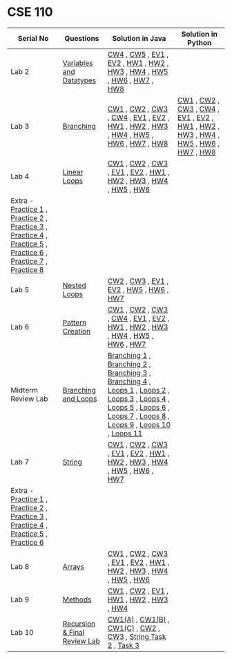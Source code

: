# CSE 110
| Serial No | Questions | Solution in Java | Solution in Python |
|-----------|-----------|------------------|--------------------|
| Lab 2 | [Variables and Datatypes](https://github.com/ari-yan7/CSE-110/blob/main/Lab%202/Assignment%202-%20Variables%20and%20Datatypes.pdf)| [CW4](https://github.com/ari-yan7/CSE-110/blob/main/Lab%202/Lab2_CW4.java) , [CW5](https://github.com/ari-yan7/CSE-110/blob/main/Lab%202/Lab2_CW5.java) , [EV1](https://github.com/ari-yan7/CSE-110/blob/main/Lab%202/Lab2_EV1.java) , [EV2](https://github.com/ari-yan7/CSE-110/blob/main/Lab%202/Lab2_EV2.java) , [HW1](https://github.com/ari-yan7/CSE-110/blob/main/Lab%202/Lab2_HW1.java) , [HW2](https://github.com/ari-yan7/CSE-110/blob/main/Lab%202/Lab2_HW2.java) , [HW3](https://github.com/ari-yan7/CSE-110/blob/main/Lab%202/Lab2_HW3.java) , [HW4](https://github.com/ari-yan7/CSE-110/blob/main/Lab%202/Lab2_HW4.java) , [HW5](https://github.com/ari-yan7/CSE-110/blob/main/Lab%202/Lab2_HW5.java) , [HW6](https://github.com/ari-yan7/CSE-110/blob/main/Lab%202/Lab2_HW6.java) , [HW7](https://github.com/ari-yan7/CSE-110/blob/main/Lab%202/Lab2_HW7.java) , [HW8](https://github.com/ari-yan7/CSE-110/blob/main/Lab%202/Lab2_HW8.java)| |
| Lab 3 | [Branching](https://github.com/ari-yan7/CSE-110/blob/main/Lab%203/Assignment%203-%20Branching.pdf)| [CW1](https://github.com/ari-yan7/CSE-110/blob/main/Lab%203/Lab3_CW1.java) , [CW2](https://github.com/ari-yan7/CSE-110/blob/main/Lab%203/Lab3_CW2.java) , [CW3](https://github.com/ari-yan7/CSE-110/blob/main/Lab%203/Lab3_CW3.java) , [CW4](https://github.com/ari-yan7/CSE-110/blob/main/Lab%203/Lab3_CW4.java) , [EV1](https://github.com/ari-yan7/CSE-110/blob/main/Lab%203/Lab3_EV1.java) , [EV2](https://github.com/ari-yan7/CSE-110/blob/main/Lab%203/Lab3_EV2.java) , [HW1](https://github.com/ari-yan7/CSE-110/blob/main/Lab%203/Lab3_HW1.java) , [HW2](https://github.com/ari-yan7/CSE-110/blob/main/Lab%203/Lab3_HW2.java) , [HW3](https://github.com/ari-yan7/CSE-110/blob/main/Lab%203/Lab3_HW3.java) , [HW4](https://github.com/ari-yan7/CSE-110/blob/main/Lab%203/Lab3_HW4.java) , [HW5](https://github.com/ari-yan7/CSE-110/blob/main/Lab%203/Lab3_HW5.java) , [HW6](https://github.com/ari-yan7/CSE-110/blob/main/Lab%203/Lab3_HW6.java) , [HW7](https://github.com/ari-yan7/CSE-110/blob/main/Lab%203/Lab3_HW7.java) , [HW8](https://github.com/ari-yan7/CSE-110/blob/main/Lab%203/Lab3_HW8.java) | [CW1](https://github.com/ari-yan7/CSE-110/blob/main/Lab%203/Solutions%20in%20Python/Lab3_CW1.py) , [CW2](https://github.com/ari-yan7/CSE-110/blob/main/Lab%203/Solutions%20in%20Python/Lab3_CW2.py) , [CW3](https://github.com/ari-yan7/CSE-110/blob/main/Lab%203/Solutions%20in%20Python/Lab3_CW3.py) , [CW4](https://github.com/ari-yan7/CSE-110/blob/main/Lab%203/Solutions%20in%20Python/Lab3_CW4.py) , [EV1](https://github.com/ari-yan7/CSE-110/blob/main/Lab%203/Solutions%20in%20Python/Lab3_EV1.py) , [EV2](https://github.com/ari-yan7/CSE-110/blob/main/Lab%203/Solutions%20in%20Python/Lab3_EV2.py) , [HW1](https://github.com/ari-yan7/CSE-110/blob/main/Lab%203/Solutions%20in%20Python/Lab3_HW1.py) , [HW2](https://github.com/ari-yan7/CSE-110/blob/main/Lab%203/Solutions%20in%20Python/Lab3_HW2.py) , [HW3](https://github.com/ari-yan7/CSE-110/blob/main/Lab%203/Solutions%20in%20Python/Lab3_HW3.py) , [HW4](https://github.com/ari-yan7/CSE-110/blob/main/Lab%203/Solutions%20in%20Python/Lab3_HW4.py) , [HW5](https://github.com/ari-yan7/CSE-110/blob/main/Lab%203/Solutions%20in%20Python/Lab3_HW5.py) , [HW6](https://github.com/ari-yan7/CSE-110/blob/main/Lab%203/Solutions%20in%20Python/Lab3_HW6.py) , [HW7](https://github.com/ari-yan7/CSE-110/blob/main/Lab%203/Solutions%20in%20Python/Lab3_HW7.py) , [HW8](https://github.com/ari-yan7/CSE-110/blob/main/Lab%203/Solutions%20in%20Python/Lab3_HW8.py) |
| Lab 4 | [Linear Loops](https://github.com/ari-yan7/CSE-110/blob/main/Lab%204/Assignment%204-%20Linear%20Loops.pdf) | [CW1](https://github.com/ari-yan7/CSE-110/blob/main/Lab%204/Lab4_CW1.java) , [CW2](https://github.com/ari-yan7/CSE-110/blob/main/Lab%204/Lab4_CW2.java) , [CW3](https://github.com/ari-yan7/CSE-110/blob/main/Lab%204/Lab4_CW3.java) , [EV1](https://github.com/ari-yan7/CSE-110/blob/main/Lab%204/Lab4_EV1.java) , [EV2](https://github.com/ari-yan7/CSE-110/blob/main/Lab%204/Lab4_EV2.java) , [HW1](https://github.com/ari-yan7/CSE-110/blob/main/Lab%204/Lab4_HW1.java) , [HW2](https://github.com/ari-yan7/CSE-110/blob/main/Lab%204/Lab4_HW2.java) , [HW3](https://github.com/ari-yan7/CSE-110/blob/main/Lab%204/Lab4_HW3.java) , [HW4](https://github.com/ari-yan7/CSE-110/blob/main/Lab%204/Lab4_HW4.java) , [HW5](https://github.com/ari-yan7/CSE-110/blob/main/Lab%204/Lab4_HW5.java) , [HW6](https://github.com/ari-yan7/CSE-110/blob/main/Lab%204/Lab4_HW6.java) 
Extra - [Practice 1](https://github.com/ari-yan7/CSE-110/blob/main/Practice/Loop_Practice_1.java) , [Practice 2](https://github.com/ari-yan7/CSE-110/blob/main/Practice/Loop_Practice_2.java) , [Practice 3](https://github.com/ari-yan7/CSE-110/blob/main/Practice/Neso_Academy_Exercise_1.java) , [Practice 4](https://github.com/ari-yan7/CSE-110/blob/main/Practice/Neso_Academy_Exercise_2.java) , [Practice 5](https://github.com/ari-yan7/CSE-110/blob/main/Practice/Neso_Academy_Exercise_3.java) , [Practice 6](https://github.com/ari-yan7/CSE-110/blob/main/Practice/Neso_Academy_Exercise_4.java) , [Practice 7](https://github.com/ari-yan7/CSE-110/blob/main/Practice/Neso_Academy_Exercise_5.java) , [Practice 8](https://github.com/ari-yan7/CSE-110/blob/main/Practice/Neso_Academy_Exercise_6.java) | |
| Lab 5 | [Nested Loops](https://github.com/ari-yan7/CSE-110/blob/main/Lab%205/Assignment%205-Nested-Loops.pdf) | [CW2](https://github.com/ari-yan7/CSE-110/blob/main/Lab%205/Lab5_CW2.java) , [CW3](https://github.com/ari-yan7/CSE-110/blob/main/Lab%205/Lab5_CW3.java) , [EV1](https://github.com/ari-yan7/CSE-110/blob/main/Lab%205/Lab5_EV1.java) , [EV2](https://github.com/ari-yan7/CSE-110/blob/main/Lab%205/Lab5_EV2.java) , [HW5](https://github.com/ari-yan7/CSE-110/blob/main/Lab%205/Lab5_HW5.java) , [HW6](https://github.com/ari-yan7/CSE-110/blob/main/Lab%205/Lab5_HW6.java) , [HW7](https://github.com/ari-yan7/CSE-110/blob/main/Lab%205/Lab5_HW7.java) | |
| Lab 6 | [Pattern Creation](https://github.com/ari-yan7/CSE-110/blob/main/Lab%206/Assignment%206-%20Pattern%20Creation.pdf) | [CW1](https://github.com/ari-yan7/CSE-110/blob/main/Lab%206/Lab6_CW1.java) , [CW2](https://github.com/ari-yan7/CSE-110/blob/main/Lab%206/Lab6_CW2.java) , [CW3](https://github.com/ari-yan7/CSE-110/blob/main/Lab%206/Lab6_CW3.java) , [CW4](https://github.com/ari-yan7/CSE-110/blob/main/Lab%206/Lab6_CW4.java) , [EV1](https://github.com/ari-yan7/CSE-110/blob/main/Lab%206/Lab6_EV1.java) , [EV2](https://github.com/ari-yan7/CSE-110/blob/main/Lab%206/Lab6_EV2.java) , [HW1](https://github.com/ari-yan7/CSE-110/blob/main/Lab%206/Lab6_HW1.java) , [HW2](https://github.com/ari-yan7/CSE-110/blob/main/Lab%206/Lab6_HW2.java) , [HW3](https://github.com/ari-yan7/CSE-110/blob/main/Lab%206/Lab6_HW3.java) , [HW4](https://github.com/ari-yan7/CSE-110/blob/main/Lab%206/Lab6_HW4.java) , [HW5](https://github.com/ari-yan7/CSE-110/blob/main/Lab%206/Lab6_HW5.java) , [HW6](https://github.com/ari-yan7/CSE-110/blob/main/Lab%206/Lab6_HW6.java) , [HW7](https://github.com/ari-yan7/CSE-110/blob/main/Lab%206/Lab6_HW7.java) | |
| Midterm Review Lab | [Branching and Loops](https://github.com/ari-yan7/CSE-110/blob/main/Midterm%20Review%20Lab/CSE110%20Midterm%20Review%20Lab.pdf) | [Branching 1](https://github.com/ari-yan7/CSE-110/blob/main/Midterm%20Review%20Lab/CSE110_Midterm_Review_Lab_BRANCHING_1.java) , [Branching 2](https://github.com/ari-yan7/CSE-110/blob/main/Midterm%20Review%20Lab/CSE110_Midterm_Review_Lab_BRANCHING_2.java) , [Branching 3](https://github.com/ari-yan7/CSE-110/blob/main/Midterm%20Review%20Lab/CSE110_Midterm_Review_Lab_BRANCHING_3.java) , [Branching 4](https://github.com/ari-yan7/CSE-110/blob/main/Midterm%20Review%20Lab/CSE110_Midterm_Review_Lab_BRANCHING_4.java) , [Loops 1](https://github.com/ari-yan7/CSE-110/blob/main/Midterm%20Review%20Lab/CSE110_Midterm_Review_Lab_loop_1.java) , [Loops 2](https://github.com/ari-yan7/CSE-110/blob/main/Midterm%20Review%20Lab/CSE110_Midterm_Review_Lab_loop_2.java) , [Loops 3](https://github.com/ari-yan7/CSE-110/blob/main/Midterm%20Review%20Lab/CSE110_Midterm_Review_Lab_loop_3.java) , [Loops 4](https://github.com/ari-yan7/CSE-110/blob/main/Midterm%20Review%20Lab/CSE110_Midterm_Review_Lab_loop_4.java) , [Loops 5](https://github.com/ari-yan7/CSE-110/blob/main/Midterm%20Review%20Lab/CSE110_Midterm_Review_Lab_loop_5.java) , [Loops 6](https://github.com/ari-yan7/CSE-110/blob/main/Midterm%20Review%20Lab/CSE110_Midterm_Review_Lab_loop_6.java) , [Loops 7](https://github.com/ari-yan7/CSE-110/blob/main/Midterm%20Review%20Lab/CSE110_Midterm_Review_Lab_loop_7.java) , [Loops 8](https://github.com/ari-yan7/CSE-110/blob/main/Midterm%20Review%20Lab/CSE110_Midterm_Review_Lab_loop_8.java) , [Loops 9](https://github.com/ari-yan7/CSE-110/blob/main/Midterm%20Review%20Lab/CSE110_Midterm_Review_Lab_loop_9.java) , [Loops 10](https://github.com/ari-yan7/CSE-110/blob/main/Midterm%20Review%20Lab/CSE110_Midterm_Review_Lab_loop_10.java) , [Loops 11](https://github.com/ari-yan7/CSE-110/blob/main/Midterm%20Review%20Lab/CSE110_Midterm_Review_Lab_loop_11.java) | |
| Lab 7 | [String](https://github.com/ari-yan7/CSE-110/blob/main/Lab%207/Assignment%207%20-%20String.docx.pdf) | [CW1](https://github.com/ari-yan7/CSE-110/blob/main/Lab%207/Lab7_CW1.java) , [CW2](https://github.com/ari-yan7/CSE-110/blob/main/Lab%207/Lab7_CW2.java) , [CW3](https://github.com/ari-yan7/CSE-110/blob/main/Lab%207/Lab7_CW3.java) , [EV1](https://github.com/ari-yan7/CSE-110/blob/main/Lab%207/Lab7_EV1.java) , [EV2](https://github.com/ari-yan7/CSE-110/blob/main/Lab%207/Lab7_EV2.java) , [HW1](https://github.com/ari-yan7/CSE-110/blob/main/Lab%207/Lab7_HW1.java) , [HW2](https://github.com/ari-yan7/CSE-110/blob/main/Lab%207/Lab7_HW2.java) , [HW3](https://github.com/ari-yan7/CSE-110/blob/main/Lab%207/lab7_HW3.java) , [HW4](https://github.com/ari-yan7/CSE-110/blob/main/Lab%207/lab7_HW4.java) , [HW5](https://github.com/ari-yan7/CSE-110/blob/main/Lab%207/Lab7_HW5.java) , [HW6](https://github.com/ari-yan7/CSE-110/blob/main/Lab%207/lab7_HW6.java) , [HW7](https://github.com/ari-yan7/CSE-110/blob/main/Lab%207/Lab7_HW7.java) 
Extra - [Practice 1](https://github.com/ari-yan7/CSE-110/blob/main/Practice/String_Practice_1.java) , [Practice 2](https://github.com/ari-yan7/CSE-110/blob/main/Practice/String_Practice_2.java) , [Practice 3](https://github.com/ari-yan7/CSE-110/blob/main/Practice/String_Practice_3.java) , [Practice 4](https://github.com/ari-yan7/CSE-110/blob/main/Practice/String_Practice_4.java) , [Practice 5](https://github.com/ari-yan7/CSE-110/blob/main/Practice/String_Practice_5.java) , [Practice 6](https://github.com/ari-yan7/CSE-110/blob/main/Practice/String_Practice_6.java) | |
| Lab 8 | [Arrays](https://github.com/ari-yan7/CSE-110/blob/main/Lab%208/Assignment%208-%20Arrays.docx.pdf) | [CW1](https://github.com/ari-yan7/CSE-110/blob/main/Lab%208/Lab8_CW1.java) , [CW2](https://github.com/ari-yan7/CSE-110/blob/main/Lab%208/Lab8_CW2.java) , [CW3](https://github.com/ari-yan7/CSE-110/blob/main/Lab%208/Lab8_CW3.java) , [EV1](https://github.com/ari-yan7/CSE-110/blob/main/Lab%208/Lab8_EV1.java) , [EV2](https://github.com/ari-yan7/CSE-110/blob/main/Lab%208/Lab8_EV2.java) , [HW1](https://github.com/ari-yan7/CSE-110/blob/main/Lab%208/Lab8_HW1.java) , [HW2](https://github.com/ari-yan7/CSE-110/blob/main/Lab%208/Lab8_HW2.java) , [HW3](https://github.com/ari-yan7/CSE-110/blob/main/Lab%208/Lab8_HW3.java) , [HW4](https://github.com/ari-yan7/CSE-110/blob/main/Lab%208/Lab8_HW4.java) , [HW5](https://github.com/ari-yan7/CSE-110/blob/main/Lab%208/Lab8_HW5.java) , [HW6](https://github.com/ari-yan7/CSE-110/blob/main/Lab%208/Lab8_HW6.java) | |
| Lab 9 | [Methods](https://github.com/ari-yan7/CSE-110/blob/main/Lab%209/Assignment%209-%20Methods.docx.pdf) | [CW1](https://github.com/ari-yan7/CSE-110/blob/main/Lab%209/Lab9_CW1.java) , [CW2](https://github.com/ari-yan7/CSE-110/blob/main/Lab%209/Lab9_CW2.java) , [EV1](https://github.com/ari-yan7/CSE-110/blob/main/Lab%209/Lab9_EV1.java) , [HW1](https://github.com/ari-yan7/CSE-110/blob/main/Lab%209/Lab9_HW1.java) , [HW2](https://github.com/ari-yan7/CSE-110/blob/main/Lab%209/Lab9_HW2.java) , [HW3](https://github.com/ari-yan7/CSE-110/blob/main/Lab%209/Lab9_HW3.java) , [HW4](https://github.com/ari-yan7/CSE-110/blob/main/Lab%209/Lab9_HW4.java) | |
| Lab 10 | [Recursion & Final Review Lab](https://github.com/ari-yan7/CSE-110/blob/main/Lab%2010/Lab%2010-%20Recursion%20%26%20Final%20Review%20Lab%20%5BNo%20Submission%5D.pdf) | [CW1(A)](https://github.com/ari-yan7/CSE-110/blob/main/Lab%2010/Lab10_CW1_A.java) , [CW1(B)](https://github.com/ari-yan7/CSE-110/blob/main/Lab%2010/Lab10_CW1_B.java) , [CW1(C)](https://github.com/ari-yan7/CSE-110/blob/main/Lab%2010/Lab10_CW1_C.java) , [CW2](https://github.com/ari-yan7/CSE-110/blob/main/Lab%2010/Lab10_CW2.java) , [CW3](https://github.com/ari-yan7/CSE-110/blob/main/Lab%2010/Lab10_CW3.java) , [String Task 2](https://github.com/ari-yan7/CSE-110/blob/main/Lab%2010/Lab10_Strings_Task2.java) , [Task 3](https://github.com/ari-yan7/CSE-110/blob/main/Lab%2010/Lab10_Task3.java) | |
